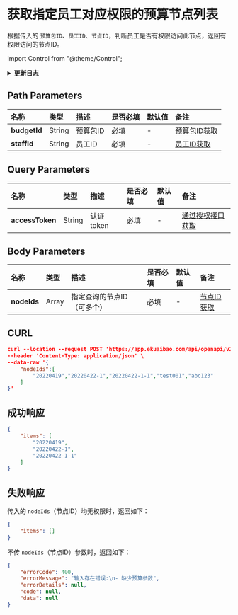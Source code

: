 # 获取指定员工对应权限的预算节点列表

根据传入的 `预算包ID`、`员工ID`、`节点ID`，判断员工是否有权限访问此节点，返回有权限访问的节点ID。

import Control from "@theme/Control";

<Control
method="POST"
url="/api/openapi/v2/budgets/$`budgetId`/staff/$`staffId`"
/>

<details>
  <summary><b>更新日志</b></summary>
  <div>
    <a href="https://docs.ekuaibao.com/docs/open-api/notice/update-log" target="_blank"><b>0.7.154</b></a> -> 🆕 新增了本接口。<br/>
  </div>
</details>

## Path Parameters

| 名称 | 类型 | 描述 | 是否必填 | 默认值 | 备注 |
| :--- | :--- | :--- | :--- |:--- | :--- |
| **budgetId** | String | 预算包ID | 必填 | - | [预算包ID获取](/docs/open-api/budget/get-budget-list) |
| **staffId**  | String | 员工ID   | 必填 | - | [员工ID获取](/docs/open-api/corporation/get-staff-ids) |

## Query Parameters

| 名称 | 类型 | 描述 | 是否必填 | 默认值 | 备注 |
| :--- | :--- | :--- | :--- |:--- | :--- |
| **accessToken** | String | 认证token | 必填 | - | [通过授权接口获取](/docs/open-api/getting-started/auth) |

## Body Parameters

| 名称 | 类型 | 描述 | 是否必填 | 默认值 | 备注 |
| :--- | :--- | :--- | :--- |:--- | :--- |
| **nodeIds** | Array | 指定查询的节点ID（可多个） | 必填 | - | [节点ID获取](/docs/open-api/budget/get-budget-details) |

## CURL
```json
curl --location --request POST 'https://app.ekuaibao.com/api/openapi/v2/budgets/$ID_3D$8ov23ECg/staff/$bwa3wajigF0WH0:ID_3lokDfb1p5w?accessToken=ID_3Eo3_NBaMe0:bwa3wajigF0WH0' \
--header 'Content-Type: application/json' \
--data-raw '{
    "nodeIds":[
        "20220419","20220422-1","20220422-1-1","test001","abc123"
    ]
}'
```

## 成功响应
```json
{
    "items": [
        "20220419",
        "20220422-1",
        "20220422-1-1"
    ]
}
```

## 失败响应
传入的 `nodeIds`（节点ID）均无权限时，返回如下：
```json
{
    "items": []
}
```

不传 `nodeIds`（节点ID）参数时，返回如下：
```json
{
    "errorCode": 400,
    "errorMessage": "输入存在错误:\n- 缺少预算参数",
    "errorDetails": null,
    "code": null,
    "data": null
}
```



